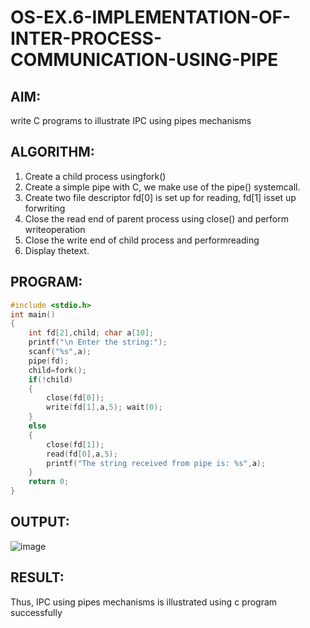 # OS-EX.6-IMPLEMENTATION-OF-INTER-PROCESS-COMMUNICATION-USING-PIPE

## AIM:
write C programs to illustrate IPC using pipes mechanisms

## ALGORITHM:

1. Create a child process usingfork()
2. Create a simple pipe with C, we make use of the pipe() systemcall.
3. Create two file descriptor fd[0] is set up for reading, fd[1] isset up forwriting
4. Close the read end of parent process using close() and perform writeoperation
5. Close the write end of child process and performreading
6. Display thetext.


## PROGRAM:
```C
#include <stdio.h>
int main()
{
    int fd[2],child; char a[10];
    printf("\n Enter the string:");
    scanf("%s",a);
    pipe(fd);
    child=fork();
    if(!child)
    {
        close(fd[0]);
        write(fd[1],a,5); wait(0);
    }
    else
    {
        close(fd[1]);
        read(fd[0],a,5);
        printf("The string received from pipe is: %s",a);
    }
    return 0;
}

```

## OUTPUT:

![image](https://github.com/Mathiofficial/OS-EX.6-IMPLEMENTATION-OF-INTER-PROCESS-COMMUNICATION-USING-PIPE/assets/118787327/0809b502-9c4c-4441-a705-af27081f668f)


## RESULT:
Thus, IPC using pipes mechanisms is illustrated using c program successfully
